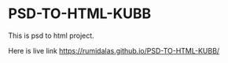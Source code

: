 # PSD-TO-HTML-KUBB
This is psd to html project.

Here is live link
https://rumidalas.github.io/PSD-TO-HTML-KUBB/
